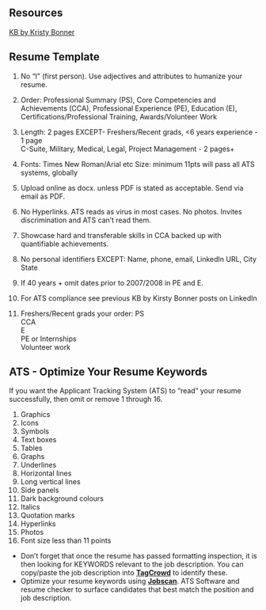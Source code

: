 ## Resources  
[KB by Kristy Bonner](https://www.linkedin.com/company/kb-by-kirsty-bonner/)  

## Resume Template  
1. No “I” (first person). Use adjectives and attributes to humanize your resume.

2. Order:
Professional Summary (PS),
Core Competencies and Achievements (CCA),
Professional Experience (PE),
Education (E),
Certifications/Professional Training,
Awards/Volunteer Work

3. Length: 2 pages EXCEPT-
Freshers/Recent grads, <6 years experience - 1 page  
C-Suite, Military, Medical, Legal, Project Management - 2 pages+

4. Fonts: Times New Roman/Arial etc
Size: minimum 11pts will pass all ATS systems, globally

5. Upload online as docx. unless PDF is stated as acceptable.
Send via email as PDF.

6. No Hyperlinks. ATS reads as virus in most cases.
No photos. Invites discrimination and ATS can’t read them.

7. Showcase hard and transferable skills in CCA backed up with quantifiable achievements.

8. No personal identifiers EXCEPT:
Name, phone, email, LinkedIn URL, City State

9. If 40 years + omit dates prior to 2007/2008 in PE and E.

10. For ATS compliance see previous KB by Kirsty Bonner posts on LinkedIn

11. Freshers/Recent grads your order:
PS  
CCA  
E  
PE or Internships  
Volunteer work  

## ATS - Optimize Your Resume Keywords  
If you want the Applicant Tracking System (ATS) to “read” your resume successfully, then omit or remove 1 through 16.  
1. Graphics
2. Icons
3. Symbols
4. Text boxes
5. Tables
6. Graphs
7. Underlines
8. Horizontal lines
9. Long vertical lines
10. Side panels
11. Dark background colours
12. Italics
13. Quotation marks
14. Hyperlinks
15. Photos
16. Font size less than 11 points

- Don’t forget that once the resume has passed formatting inspection, it is then looking for KEYWORDS relevant to the job description. You can copy/paste the job description into **[TagCrowd](https://tagcrowd.com/)** to identify these.  
- Optimize your resume keywords using **[Jobscan](https://www.jobscan.co/)**. ATS Software and resume checker to surface candidates that best match the position and job description.  
